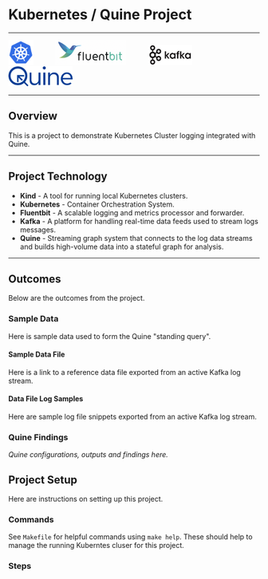 # Kubernetes / Quine Project

---

<img src="extra/images/Kubernetes_Logo.png" height="50" style="padding-right:40px">

<img src="extra/images/Fluentbit_Logo.png" height="50" style="padding-right:40px">

<img src="extra/images/Kafka_Logo.png" height="40" style="padding-right:40px">

<img src="extra/images/Quine_Logo.svg" height="40"> 

---


## Overview

This is a project to demonstrate Kubernetes Cluster logging integrated with Quine.

---
## Project Technology

- **Kind** - A tool for running local Kubernetes clusters.
- **Kubernetes** - Container Orchestration System.
- **Fluentbit** - A scalable logging and metrics processor and forwarder.
- **Kafka** - A platform for handling real-time data feeds used to stream logs messages.
- **Quine** - Streaming graph system that connects to the log data streams and builds high-volume data into a stateful graph for analysis.



---
## Outcomes

Below are the outcomes from the project.

### Sample Data

Here is sample data used to form the Quine "standing query".

#### Sample Data File

Here is a link to a reference data file exported from an active Kafka log stream.


#### Data File Log Samples

Here are sample log file snippets exported from an active Kafka log stream.

### Quine Findings

*Quine configurations, outputs and findings here.*



## Project Setup

Here are instructions on setting up this project.

### Commands

See `Makefile` for helpful commands using `make help`. These should help to manage the running Kuberntes cluser for this project.

### Steps

